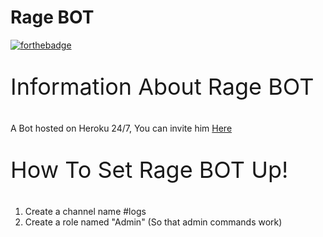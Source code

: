 # Rage BOT

[![forthebadge](https://forthebadge.com/images/badges/made-with-python.svg)](http://forthebadge.com)

<p style="font-size:36px;">Information About Rage BOT</p>

A Bot hosted on Heroku 24/7, You can invite him <a href="https://discordbots.org/bot/386637469438836738">Here</a>

<p style="font-size:36px;">How To Set Rage BOT Up!</p>

1) Create a channel name #logs
2) Create a role named "Admin" (So that admin commands work)
